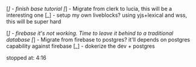 [_] - finish base tutorial
[_] - Migrate from clerk to lucia, this will be a interesting one
[_] - setup my own liveblocks? using yjs+lexical and wss, this will be super hard


[_] - firebase it's not working. Time to leave it behind to a traditional database
[_] - Migrate from firebase to postgres? it'll depends on postgres capability against firebase
[_] - dokerize the dev + postgres

stopped at: 4:16